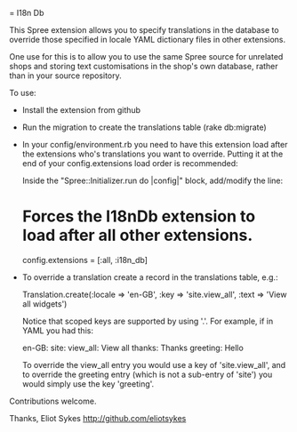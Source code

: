 = I18n Db

This Spree extension allows you to specify translations in the database to override
those specified in locale YAML dictionary files in other extensions.

One use for this is to allow you to use the same Spree source for unrelated 
shops and storing text customisations in the shop's own database, rather than
in your source repository.

To use:

* Install the extension from github
* Run the migration to create the translations table (rake db:migrate)
* In your config/environment.rb you need to have this extension load after the
  extensions who's translations you want to override.  Putting it at the end of
  your config.extensions load order is recommended: 
  
  Inside the "Spree::Initializer.run do |config|" block, add/modify the line:
    
    # Forces the I18nDb extension to load after all other extensions.
    config.extensions = [:all, :i18n_db]

* To override a translation create a record in the translations table, e.g.:

  Translation.create(:locale => 'en-GB',
    :key => 'site.view_all', 
    :text => 'View all widgets')
    
  Notice that scoped keys are supported by using '.'.  For example, if in YAML
  you had this:
  
  en-GB:
    site:
      view_all: View all
      thanks: Thanks
    greeting: Hello

  To override the view_all entry you would use a key of 'site.view_all', and to
  override the greeting entry (which is not a sub-entry of 'site') you would
  simply use the key 'greeting'.
  
Contributions welcome.

Thanks,
Eliot Sykes 
http://github.com/eliotsykes